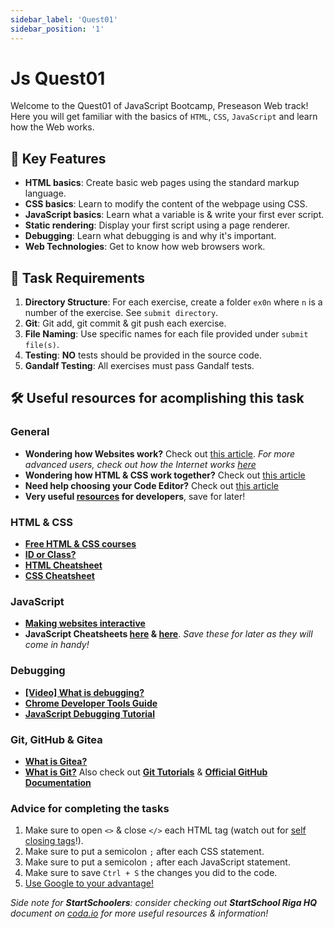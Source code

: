 ```yaml
---
sidebar_label: 'Quest01'
sidebar_position: '1'
---
```


# Js Quest01

Welcome to the Quest01 of JavaScript Bootcamp, Preseason Web track! Here you will get familiar with the basics of `HTML`, `CSS`, `JavaScript` and learn how the Web works.

## 🚀 Key Features

- **HTML basics**: Create basic web pages using the standard markup language.
- **CSS basics**: Learn to modify the content of the webpage using CSS.
- **JavaScript basics**: Learn what a variable is & write your first ever script.
- **Static rendering**: Display your first script using a page renderer.
- **Debugging**: Learn what debugging is and why it's important.
- **Web Technologies**: Get to know how web browsers work.

## 📝 Task Requirements

1. **Directory Structure**: For each exercise, create a folder `ex0n` where `n` is a number of the exercise. See `submit directory`.
2. **Git**: Git add, git commit & git push each exercise.
3. **File Naming**: Use specific names for each file provided under `submit file(s)`.
4. **Testing**: **NO** tests should be provided in the source code.
5. **Gandalf Testing**: All exercises must pass Gandalf tests.

## 🛠️ Useful resources for acomplishing this task

### General
- **Wondering how Websites work?** Check out [this article](https://academind.com/tutorials/how-the-web-works). *For more advanced users, check out how the Internet works [here](https://web.stanford.edu/class/msande91si/www-spr04/readings/week1/InternetWhitepaper.htm#:~:text=The%20web%20browser%20connects%20to,an%20HTTP%20404%20error%20message.)*
- **Wondering how HTML & CSS work together?** Check out [this article](https://www.turnwall.com/articles/html-and-css-work-together/)
- **Need help choosing your Code Editor?** Check out [this article](https://www.fullstackfoundations.com/blog/best-code-editor)
- **Very useful [resources](https://zerotomastery.io/resources/) for developers**, save for later!

### HTML & CSS
- [**Free HTML & CSS courses**](https://www.codecademy.com/catalog/language/html-css)
- [**ID or Class?**](https://www.geeksforgeeks.org/difference-between-id-and-class-attributes-in-html/)
- [**HTML Cheatsheet**](https://www.codecademy.com/learn/learn-html/modules/learn-html-elements/cheatsheet)
- [**CSS Cheatsheet**](https://www.codecademy.com/learn/learn-css/modules/syntax-and-selectors/cheatsheet)

### JavaScript
- [**Making websites interactive**](https://www.codecademy.com/learn/build-interactive-websites/modules/web-dev-interactive-websites/cheatsheet)
- **JavaScript Cheatsheets [here](https://www.codecademy.com/learn/introduction-to-javascript/modules/learn-javascript-introduction/cheatsheet) & [here](https://cheatsheets.shecodes.io/javascript)**. *Save these for later as they will come in handy!*

### Debugging
- [**[Video] What is debugging?**](https://youtu.be/rQ9Ds8Ftfnc?si=YOdsB_jhK2Y9KIxB)
- [**Chrome Developer Tools Guide**](https://developer.chrome.com/docs/devtools/javascript)
- [**JavaScript Debugging Tutorial**](https://www.w3schools.com/js/js_debugging.asp)

### Git, GitHub & Gitea
- [**What is Gitea?**](https://docs.gitea.com/)
- [**What is Git?**](https://github.blog/developer-skills/programming-languages-and-frameworks/what-is-git-our-beginners-guide-to-version-control/) Also check out [**Git Tutorials**](https://www.atlassian.com/git/tutorials) & [**Official GitHub Documentation**](https://docs.github.com/en/get-started)

### Advice for completing the tasks
1. Make sure to open `<>` & close `</>` each HTML tag (watch out for [self closing tags](https://www.scaler.com/topics/self-closing-tags-in-html/)!).
2. Make sure to put a semicolon `;` after each CSS statement.
3. Make sure to put a semicolon `;` after each JavaScript statement.
4. Make sure to save `Ctrl + S` the changes you did to the code.
5. [Use Google to your advantage!](https://www.freecodecamp.org/news/how-to-google-like-a-pro-10-tips-for-effective-googling/)

*Side note for **StartSchoolers**: consider checking out **StartSchool Riga HQ** document on [coda.io](https://coda.io/) for more useful resources & information!*
